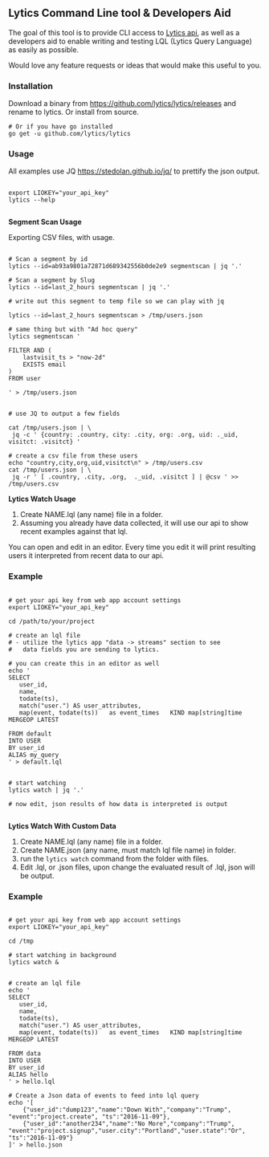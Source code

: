 ## Lytics Command Line tool & Developers Aid

The goal of this tool is to provide CLI access to [Lytics api](https://www.getlytics.com/developers/rest-api), 
as well as a developers aid to enable writing and testing LQL (Lytics Query Language)
as easily as possible.

Would love any feature requests or ideas that would make this useful to you.

### Installation

Download a binary from https://github.com/lytics/lytics/releases and rename to lytics.
Or install from source.

```
# Or if you have go installed
go get -u github.com/lytics/lytics

```

### Usage

All examples use JQ https://stedolan.github.io/jq/ to 
prettify the json output.

```

export LIOKEY="your_api_key"
lytics --help


```

**Segment Scan Usage**

Exporting CSV files, with usage.

```

# Scan a segment by id
lytics --id=ab93a9801a72871d689342556b0de2e9 segmentscan | jq '.'

# Scan a segment by Slug
lytics --id=last_2_hours segmentscan | jq '.'

# write out this segment to temp file so we can play with jq

lytics --id=last_2_hours segmentscan > /tmp/users.json

# same thing but with "Ad hoc query"
lytics segmentscan '

FILTER AND (
    lastvisit_ts > "now-2d"
    EXISTS email
)
FROM user

' > /tmp/users.json


# use JQ to output a few fields

cat /tmp/users.json | \
 jq -c ' {country: .country, city: .city, org: .org, uid: ._uid, visitct: .visitct} '

# create a csv file from these users
echo "country,city,org,uid,visitct\n" > /tmp/users.csv
cat /tmp/users.json | \
 jq -r ' [ .country, .city, .org,  ._uid, .visitct ] | @csv ' >> /tmp/users.csv

```


**Lytics Watch Usage**

1.  Create NAME.lql (any name) file in a folder.
2.  Assuming you already have data collected, it will use our api to show recent examples against that lql.

You can open and edit in an editor.  Every time you edit it will print resulting
users it interpreted from recent data to our api.


### Example

```

# get your api key from web app account settings
export LIOKEY="your_api_key"

cd /path/to/your/project

# create an lql file
# - utilize the lytics app "data -> streams" section to see
#   data fields you are sending to lytics.

# you can create this in an editor as well
echo '
SELECT 
   user_id,
   name,
   todate(ts),
   match("user.") AS user_attributes,
   map(event, todate(ts))   as event_times   KIND map[string]time  MERGEOP LATEST

FROM default
INTO USER
BY user_id
ALIAS my_query
' > default.lql


# start watching
lytics watch | jq '.'

# now edit, json results of how data is interpreted is output


```



**Lytics Watch With Custom Data**
1.  Create NAME.lql (any name) file in a folder.
2.  Create NAME.json (any name, must match lql file name) in folder.
3.  run the `lytics watch` command from the folder with files.
4.  Edit .lql, or .json files, upon change the evaluated result of .lql, json will be output.


### Example

```

# get your api key from web app account settings
export LIOKEY="your_api_key"

cd /tmp

# start watching in background
lytics watch &


# create an lql file
echo '
SELECT 
   user_id,
   name,
   todate(ts),
   match("user.") AS user_attributes,
   map(event, todate(ts))   as event_times   KIND map[string]time  MERGEOP LATEST

FROM data
INTO USER
BY user_id
ALIAS hello
' > hello.lql

# Create a Json data of events to feed into lql query
echo '[
    {"user_id":"dump123","name":"Down With","company":"Trump", "event":"project.create", "ts":"2016-11-09"},
    {"user_id":"another234","name":"No More","company":"Trump", "event":"project.signup","user.city":"Portland","user.state":"Or", "ts":"2016-11-09"}
]' > hello.json



```
